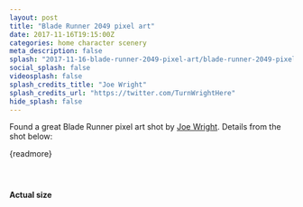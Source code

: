 ```yaml
---
layout: post
title: "Blade Runner 2049 pixel art"
date: 2017-11-16T19:15:00Z
categories: home character scenery 
meta_description: false
splash: "2017-11-16-blade-runner-2049-pixel-art/blade-runner-2049-pixel-art_splash.jpg"
social_splash: false
videosplash: false
splash_credits_title: "Joe Wright"
splash_credits_url: "https://twitter.com/TurnWrightHere"
hide_splash: false
---
```

<p>Found a great Blade Runner pixel art shot by <a href="https://twitter.com/TurnWrightHere" target="_blank">Joe Wright</a>. Details from the shot below:</p><p>{readmore}</p><p><img data-src="2017-11-16-blade-runner-2049-pixel-art/blade-runner-2049-pixel-art_1.jpg"></p><p><img data-src="2017-11-16-blade-runner-2049-pixel-art/blade-runner-2049-pixel-art_2.jpg"></p><p><img data-src="2017-11-16-blade-runner-2049-pixel-art/blade-runner-2049-pixel-art_3.jpg"></p><p><strong>Actual size</strong></p><p><img data-src="2017-11-16-blade-runner-2049-pixel-art/blade-runner-2049-pixel-art_4.jpg"></p><p><br></p>